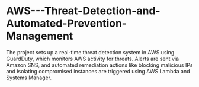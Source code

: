 # AWS---Threat-Detection-and-Automated-Prevention-Management
The project sets up a real-time threat detection system in AWS using GuardDuty, which monitors AWS activity for threats. Alerts are sent via Amazon SNS, and automated remediation actions like blocking malicious IPs and isolating compromised instances are triggered using AWS Lambda and Systems Manager.
